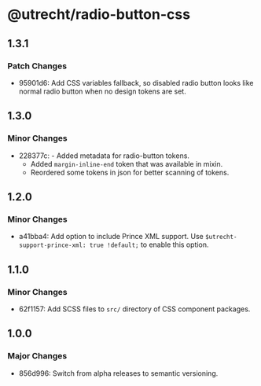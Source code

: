 # @utrecht/radio-button-css

## 1.3.1

### Patch Changes

- 95901d6: Add CSS variables fallback, so disabled radio button looks like normal radio button when no design tokens are set.

## 1.3.0

### Minor Changes

- 228377c: - Added metadata for radio-button tokens.
  - Added `margin-inline-end` token that was available in mixin.
  - Reordered some tokens in json for better scanning of tokens.

## 1.2.0

### Minor Changes

- a41bba4: Add option to include Prince XML support. Use `$utrecht-support-prince-xml: true !default;` to enable this option.

## 1.1.0

### Minor Changes

- 62f1157: Add SCSS files to `src/` directory of CSS component packages.

## 1.0.0

### Major Changes

- 856d996: Switch from alpha releases to semantic versioning.

